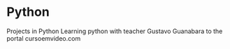 # Python
Projects in Python
Learning python with teacher Gustavo Guanabara to the portal cursoemvideo.com
